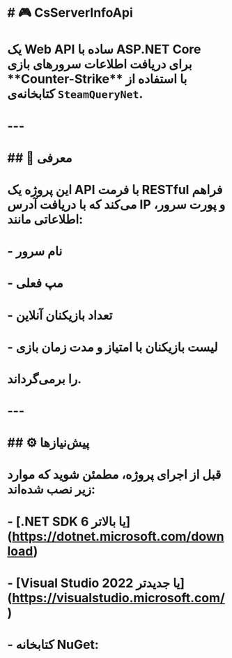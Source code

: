 # \# 🎮 CsServerInfoApi

# 

# یک Web API ساده با ASP.NET Core برای دریافت اطلاعات سرورهای بازی \*\*Counter-Strike\*\* با استفاده از کتابخانه‌ی `SteamQueryNet`.

# 

# ---

# 

# \## 🚀 معرفی

# 

# این پروژه یک API با فرمت RESTful فراهم می‌کند که با دریافت آدرس IP و پورت سرور، اطلاعاتی مانند:

# 

# \- نام سرور

# \- مپ فعلی

# \- تعداد بازیکنان آنلاین

# \- لیست بازیکنان با امتیاز و مدت زمان بازی

# 

# را برمی‌گرداند.

# 

# ---

# 

# \## ⚙️ پیش‌نیازها

# 

# قبل از اجرای پروژه، مطمئن شوید که موارد زیر نصب شده‌اند:

# 

# \- \[.NET SDK 6 یا بالاتر](https://dotnet.microsoft.com/download)

# \- \[Visual Studio 2022 یا جدیدتر](https://visualstudio.microsoft.com/)

# \- کتابخانه NuGet:




